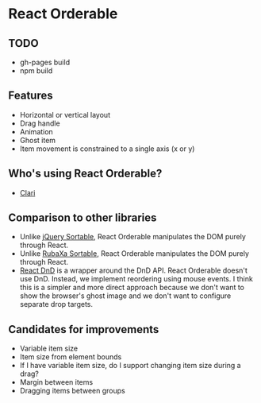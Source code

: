 React Orderable
===
TODO
---
- gh-pages build
- npm build

Features
---
- Horizontal or vertical layout
- Drag handle
- Animation
- Ghost item
- Item movement is constrained to a single axis (x or y)

Who's using React Orderable?
---
- [Clari](http://www.clari.com)

Comparison to other libraries
---
- Unlike [jQuery Sortable](https://jqueryui.com/sortable), React Orderable manipulates the DOM purely through React.
- Unlike [RubaXa Sortable](https://github.com/RubaXa/Sortable), React Orderable manipulates the DOM purely through React.
- [React DnD](https://github.com/gaearon/react-dnd) is a wrapper around the DnD API. React Orderable doesn't use DnD. Instead, we implement reordering using mouse events. I think this is a simpler and more direct approach because we don't want to show the browser's ghost image and we don't want to configure separate drop targets.

Candidates for improvements
---
- Variable item size
- Item size from element bounds
- If I have variable item size, do I support changing item size during a drag?
- Margin between items
- Dragging items between groups